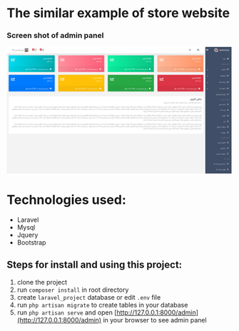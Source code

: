 # The similar example of store website

### Screen shot of admin panel

![Image](screenshot/adminpanel.png "admin panel")

# Technologies used:

- Laravel
- Mysql
- Jquery
- Bootstrap

## Steps for install and using this project:

1. clone the project
2. run `composer install` in root directory
3. create `laravel_project` database or edit `.env` file
4. run `php artisan migrate` to create tables in your database
5. run `php artisan serve` and open [http://127.0.0.1:8000/admin](http://127.0.0.1:8000/admin) in your browser to see admin panel

